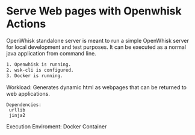 <!--
#
# Licensed to the Apache Software Foundation (ASF) under one or more
# contributor license agreements.  See the NOTICE file distributed with
# this work for additional information regarding copyright ownership.
# The ASF licenses this file to You under the Apache License, Version 2.0
# (the "License"); you may not use this file except in compliance with
# the License.  You may obtain a copy of the License at
#
#     http://www.apache.org/licenses/LICENSE-2.0
#
# Unless required by applicable law or agreed to in writing, software
# distributed under the License is distributed on an "AS IS" BASIS,
# WITHOUT WARRANTIES OR CONDITIONS OF ANY KIND, either express or implied.
# See the License for the specific language governing permissions and
# limitations under the License.
#
-->

# Serve Web pages with Openwhisk Actions

OpenWhisk standalone server is meant to run a simple OpenWhisk server for local development and test purposes. It can be
executed as a normal java application from command line.

```bash
1. Openwhisk is running.
2. wsk-cli is configured.
3. Docker is running.
```
Workload:
Generates dynamic html as webpages that can be returned to web applications. 

```   
Dependencies:                                                 
 urllib  
 jinja2  
```
Execution Enviroment: Docker Container

```
